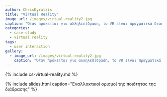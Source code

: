 ```yaml
---
author: ChrisKyratzis
title: "Virtual Reality"
image_url: /images/virtual-reality2.jpg
caption: "Όταν πρόκειται για αλληλεπίδραση, το VR είναι πραγματικά διαφορετικό. Είναι μια συνολική αλλαγή παραδείγματος ως προς τον τρόπο με τον οποίο αλληλεπιδρούμε με το λογισμικό."
categories:
  - case-study
  - virtual reality
tags:
  - user interaction
gallery:
  - image_url: /images/virtual-reality2.jpg
    caption: "Όταν πρόκειται για αλληλεπίδραση, το VR είναι πραγματικά διαφορετικό. Είναι μια συνολική αλλαγή παραδείγματος ως προς τον τρόπο με τον οποίο αλληλεπιδρούμε με το λογισμικό."
---
```


{% include cs-virtual-reality.md %}

{% include slides.html caption="Εναλλακτικοί ορισμοί της ποιότητας της διάδρασης" %}
